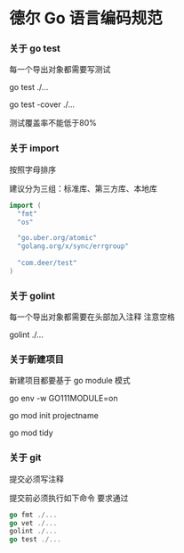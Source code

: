 # 德尔 Go 语言编码规范

### 关于 go test

每一个导出对象都需要写测试

go test ./...

go test -cover ./...

测试覆盖率不能低于80%

### 关于 import

按照字母排序

建议分为三组：标准库、第三方库、本地库

```go
import (
  "fmt"
  "os"

  "go.uber.org/atomic"
  "golang.org/x/sync/errgroup"
  
  "com.deer/test"
)
```



### 关于 golint

每一个导出对象都需要在头部加入注释 注意空格

golint ./...

### 关于新建项目

新建项目都要基于 go module 模式

go env -w GO111MODULE=on

go mod init projectname

go mod tidy

### 关于 git

提交必须写注释

提交前必须执行如下命令 要求通过

```go
go fmt ./...
go vet ./...
golint ./...
go test ./...
```


[Uber Go 语言编码规范]: https://github.com/xxjwxc/uber_go_guide_cn


